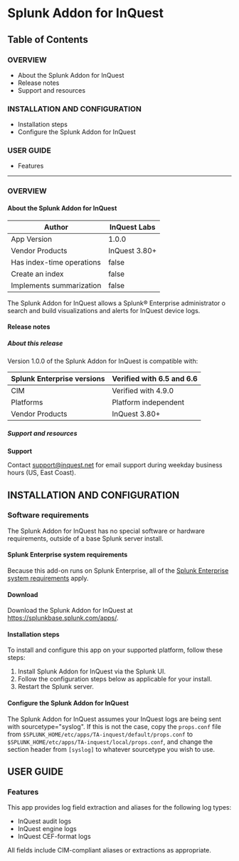 # Splunk Addon for InQuest

## Table of Contents

### OVERVIEW

- About the Splunk Addon for InQuest
- Release notes
- Support and resources

### INSTALLATION AND CONFIGURATION

- Installation steps
- Configure the Splunk Addon for InQuest

### USER GUIDE

- Features

-----

### OVERVIEW

#### About the Splunk Addon for InQuest

| Author | InQuest Labs |
| --- | --- |
| App Version | 1.0.0 |
| Vendor Products | InQuest 3.80+ |
| Has index-time operations | false |
| Create an index | false |
| Implements summarization | false |

The Splunk Addon for InQuest allows a Splunk® Enterprise administrator o
search and build visualizations and alerts for InQuest device logs.

#### Release notes

##### About this release

Version 1.0.0 of the Splunk Addon for InQuest is compatible with:

| Splunk Enterprise versions | Verified with 6.5 and 6.6 |
| --- | --- |
| CIM | Verified with 4.9.0 |
| Platforms | Platform independent |
| Vendor Products | InQuest 3.80+ |

##### Support and resources

**Support**

Contact support@inquest.net for email support during weekday business hours
(US, East Coast).

## INSTALLATION AND CONFIGURATION

### Software requirements

The Splunk Addon for InQuest has no special software or hardware requirements,
outside of a base Splunk server install.

#### Splunk Enterprise system requirements

Because this add-on runs on Splunk Enterprise, all of the 
[Splunk Enterprise system requirements](http://docs.splunk.com/Documentation/Splunk/latest/Installation/Systemrequirements)
apply.

#### Download

Download the Splunk Addon for InQuest at https://splunkbase.splunk.com/apps/.

#### Installation steps

To install and configure this app on your supported platform, follow these
steps:

1. Install Splunk Addon for InQuest via the Splunk UI.
2. Follow the configuration steps below as applicable for your install.
3. Restart the Splunk server.

#### Configure the Splunk Addon for InQuest

The Splunk Addon for InQuest assumes your InQuest logs are being sent with
sourcetype="syslog". If this is not the case, copy the `props.conf` file
from `$SPLUNK_HOME/etc/apps/TA-inquest/default/props.conf` to 
`$SPLUNK_HOME/etc/apps/TA-inquest/local/props.conf`, and change the section
header from `[syslog]` to whatever sourcetype you wish to use.

## USER GUIDE

### Features

This app provides log field extraction and aliases for the following log types:

- InQuest audit logs
- InQuest engine logs
- InQuest CEF-format logs

All fields include CIM-compliant aliases or extractions as appropriate.
